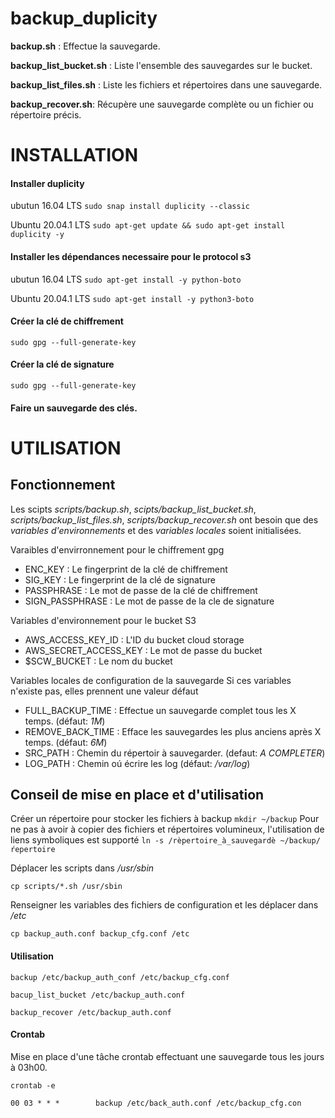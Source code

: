 # backup_duplicity


**backup.sh** : Effectue la sauvegarde.

**backup_list_bucket.sh** : Liste l'ensemble des sauvegardes sur le bucket.

**backup_list_files.sh** : Liste les fichiers et répertoires dans une sauvegarde.

**backup_recover.sh**: Récupère une sauvegarde complète ou un fichier ou répertoire précis.


# INSTALLATION

#### Installer duplicity
ubutun 16.04 LTS
`sudo snap install duplicity --classic`
	
Ubuntu 20.04.1 LTS
`sudo apt-get update && sudo apt-get install duplicity -y`

#### Installer les dépendances necessaire pour le protocol s3

ubutun 16.04 LTS
`sudo apt-get install -y python-boto`

Ubuntu 20.04.1 LTS
`sudo apt-get install -y python3-boto`

#### Créer la clé de chiffrement
  `sudo gpg --full-generate-key`

#### Créer la clé de signature
  `sudo gpg --full-generate-key`

#### Faire un sauvegarde des clés.



# UTILISATION

## Fonctionnement

Les scipts *scripts/backup.sh*, *scipts/backup_list_bucket.sh*, *scripts/backup_list_files.sh*, *scripts/backup_recover.sh* ont besoin que des *variables d'environnements* et des *variables locales* soient initialisées.

Varaibles d'envirronnement pour le chiffrement gpg

* ENC_KEY : Le fingerprint de la clé de chiffrement
* SIG_KEY : Le fingerprint de la clé de signature
* PASSPHRASE : Le mot de passe de la clé de chiffrement
* SIGN_PASSPHRASE : Le mot de passe de la cle de signature

Variables d'environnement pour le bucket S3
* AWS_ACCESS_KEY_ID : L'ID du bucket cloud storage
* AWS_SECRET_ACCESS_KEY : Le mot de passe du bucket
* $SCW_BUCKET : Le nom du bucket

Variables locales de configuration de la sauvegarde
Si ces variables n'existe pas, elles prennent une valeur défaut
* FULL_BACKUP_TIME : Effectue un sauvegarde complet tous les X temps. (défaut: *1M*)
* REMOVE_BACK_TIME : Efface les sauvegardes les plus anciens après X temps. (défaut: *6M*)
* SRC_PATH : Chemin du répertoir à sauvegarder. (defaut: *A COMPLETER*)
* LOG_PATH : Chemin oú écrire les log (défaut: */var/log*)







## Conseil de mise en place et d'utilisation

Créer un répertoire pour stocker les fichiers à backup
`mkdir ~/backup`
Pour ne pas à avoir à copier des fichiers et répertoires volumineux, l'utilisation de liens symboliques est supporté
`ln -s /rèpertoire_à_sauvegardè ~/backup/ŕepertoire`

Déplacer les scripts dans */usr/sbin*

`cp scripts/*.sh /usr/sbin`

Renseigner les variables des fichiers de configuration et les déplacer dans */etc*

`cp backup_auth.conf backup_cfg.conf /etc`

#### Utilisation
`backup /etc/backup_auth_conf /etc/backup_cfg.conf`

`bacup_list_bucket /etc/backup_auth.conf`

`backup_recover /etc/backup_auth.conf`

#### Crontab
Mise en place d'une tâche crontab effectuant une sauvegarde tous les jours à 03h00.

`crontab -e`

`00 03 * * *		backup /etc/back_auth.conf /etc/backup_cfg.con`



